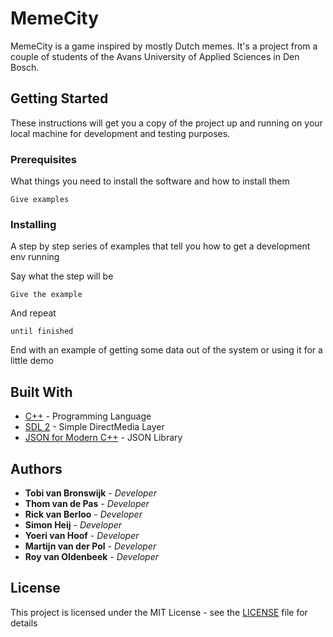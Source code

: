 # MemeCity
MemeCity is a game inspired by mostly Dutch memes. It's a project from a couple of students of the Avans University of Applied Sciences in Den Bosch. 

## Getting Started

These instructions will get you a copy of the project up and running on your local machine for development and testing purposes.

### Prerequisites

What things you need to install the software and how to install them

```
Give examples
```

### Installing

A step by step series of examples that tell you how to get a development env running

Say what the step will be

```
Give the example
```

And repeat

```
until finished
```

End with an example of getting some data out of the system or using it for a little demo

## Built With

* [C++](https://isocpp.org/) - Programming Language
* [SDL 2](https://www.libsdl.org/) - Simple DirectMedia Layer
* [JSON for Modern C++](https://nlohmann.github.io/json/) - JSON Library

## Authors

* **Tobi van Bronswijk** - *Developer*
* **Thom van de Pas** - *Developer*
* **Rick van Berloo** - *Developer*
* **Simon Heij** - *Developer*
* **Yoeri van Hoof** - *Developer*
* **Martijn van der Pol** - *Developer*
* **Roy van Oldenbeek** - *Developer*

## License

This project is licensed under the MIT License - see the [LICENSE](LICENSE) file for details
